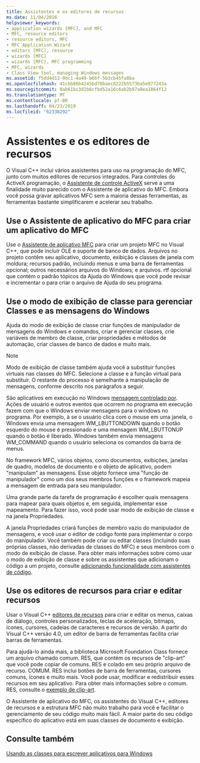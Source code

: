 ```yaml
---
title: Assistentes e os editores de recursos
ms.date: 11/04/2016
helpviewer_keywords:
- application wizards [MFC], and MFC
- MFC, resource editors
- resource editors, MFC
- MFC Application Wizard
- editors [MFC], resource
- wizards [MFC]
- wizards [MFC], MFC programming
- MFC, wizards
- Class View tool, managing Windows messages
ms.assetid: f5dd4d13-9dc1-4a49-b6bf-5b3cb45fa8ba
ms.openlocfilehash: 41cbb86b4245bd78baecd222b5573ba5e877243a
ms.sourcegitcommit: 0ab61bc3d2b6cfbd52a16c6ab2b97a8ea1864f12
ms.translationtype: MT
ms.contentlocale: pt-BR
ms.lasthandoff: 04/23/2019
ms.locfileid: "62338292"
---
```

# <a name="wizards-and-the-resource-editors"></a>Assistentes e os editores de recursos

O Visual C++ inclui vários assistentes para uso na programação do MFC, junto com muitos editores de recursos integrados. Para controles do ActiveX programação, o [Assistente de controle ActiveX](../mfc/reference/mfc-activex-control-wizard.md) serve a uma finalidade muito parecido com o Assistente de aplicativo do MFC. Embora você possa gravar aplicativos MFC sem a maioria dessas ferramentas, as ferramentas bastante simplificarem e acelerar seu trabalho.

##  <a name="_core_use_appwizard_to_create_an_mfc_application"></a> Use o Assistente de aplicativo do MFC para criar um aplicativo do MFC

Use o [Assistente de aplicativo MFC](../mfc/reference/mfc-application-wizard.md) para criar um projeto MFC no Visual C++, que pode incluir OLE e suporte de banco de dados. Arquivos no projeto contêm seu aplicativo, documento, exibição e classes de janela com moldura; recursos padrão, incluindo menus e uma barra de ferramentas opcional; outros necessários arquivos do Windows; e arquivos. rtf opcional que contém o padrão tópicos da Ajuda do Windows que você pode revisar e incrementar o para criar o arquivo de Ajuda do seu programa.

##  <a name="_core_use_classwizard_to_manage_classes_and_windows_messages"></a> Use o modo de exibição de classe para gerenciar Classes e as mensagens do Windows

Ajuda do modo de exibição de classe criar funções de manipulador de mensagens do Windows e comandos, criar e gerenciar classes, crie variáveis de membro de classe, criar propriedades e métodos de automação, criar classes de banco de dados e muito mais.

> [!NOTE]
>  Modo de exibição de classe também ajuda você a substituir funções virtuais nas classes do MFC. Selecione a classe e a função virtual para substituir. O restante do processo é semelhante à manipulação de mensagens, conforme descrito nos parágrafos a seguir.

São aplicativos em execução no Windows [mensagem controlado por](../mfc/message-handling-and-mapping.md). Ações de usuário e outros eventos que ocorrem no programa em execução fazem com que o Windows enviar mensagens para o windows no programa. Por exemplo, à se o usuário clica com o mouse em uma janela, o Windows envia uma mensagem WM_LBUTTONDOWN quando o botão esquerdo do mouse é pressionado e uma mensagem WM_LBUTTONUP quando o botão é liberado. Windows também envia mensagens WM_COMMAND quando o usuário seleciona os comandos da barra de menus.

No framework MFC, vários objetos, como documentos, exibições, janelas de quadro, modelos de documento e o objeto de aplicativo, podem "manipulam" as mensagens. Esse objeto fornece uma "função de manipulador" como um dos seus membros funções e o framework mapeia a mensagem de entrada para seu manipulador.

Uma grande parte da tarefa de programação é escolher quais mensagens para mapear para quais objetos e, em seguida, implementar esse mapeamento. Para fazer isso, você pode usar modo de exibição de classe e na janela Propriedades.

A janela Propriedades criará funções de membro vazio do manipulador de mensagens, e você usar o editor de código fonte para implementar o corpo do manipulador. Você também pode criar ou editar classes (incluindo suas próprias classes, não derivadas de classes do MFC) e seus membros com o modo de exibição de classe. Para obter mais informações sobre como usar o modo de exibição de classe e sobre os assistentes que adicionam o código a um projeto, consulte [adicionando funcionalidade com assistentes de código](../ide/adding-functionality-with-code-wizards-cpp.md).

##  <a name="_core_use_the_resource_editors_to_create_and_edit_resources"></a> Use os editores de recursos para criar e editar recursos

Usar o Visual C++ [editores de recursos](../windows/resource-editors.md) para criar e editar os menus, caixas de diálogo, controles personalizados, teclas de aceleração, bitmaps, ícones, cursores, cadeias de caracteres e recursos de versão. A partir do Visual C++ versão 4.0, um editor de barra de ferramentas facilita criar barras de ferramentas.

Para ajudá-lo ainda mais, a biblioteca Microsoft Foundation Class fornece um arquivo chamado comum. RES, que contém os recursos de "clip-art" que você pode copiar de comuns. RES e colado em seu próprio arquivo de recurso. COMUM. RES inclui botões de barra de ferramentas, cursores comuns, ícones e muito mais. Você pode usar, modificar e redistribuir esses recursos em seu aplicativo. Para obter mais informações sobre o comum. RES, consulte o [exemplo de clip-art](../overview/visual-cpp-samples.md).

O Assistente de aplicativo do MFC, os assistentes do Visual C++, editores de recursos e a estrutura MFC não muito trabalho para você e facilitar o gerenciamento de seu código muito mais fácil. A maior parte do seu código específico do aplicativo está em suas classes de documento e exibição.

## <a name="see-also"></a>Consulte também

[Usando as classes para escrever aplicativos para Windows](../mfc/using-the-classes-to-write-applications-for-windows.md)
